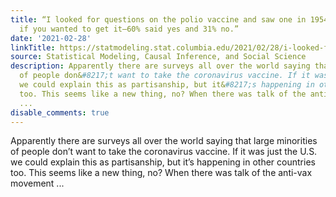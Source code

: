 ```yaml
---
title: “I looked for questions on the polio vaccine and saw one in 1954 that asked
  if you wanted to get it—60% said yes and 31% no.”
date: '2021-02-28'
linkTitle: https://statmodeling.stat.columbia.edu/2021/02/28/i-looked-for-questions-on-the-polio-vaccine-and-saw-one-in-1954-that-asked-if-you-wanted-to-get-it-60-said-yes-and-31-no/
source: Statistical Modeling, Causal Inference, and Social Science
description: Apparently there are surveys all over the world saying that large minorities
  of people don&#8217;t want to take the coronavirus vaccine. If it was just the U.S.
  we could explain this as partisanship, but it&#8217;s happening in other countries
  too. This seems like a new thing, no? When there was talk of the anti-vax movement
  ...
disable_comments: true
---
```

Apparently there are surveys all over the world saying that large minorities of people don&#8217;t want to take the coronavirus vaccine. If it was just the U.S. we could explain this as partisanship, but it&#8217;s happening in other countries too. This seems like a new thing, no? When there was talk of the anti-vax movement ...
